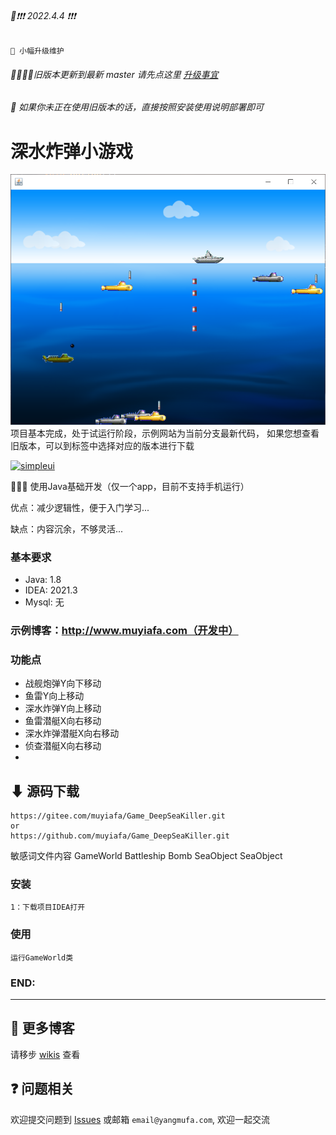 ###### 📢❗❗❗ 2022.4.4 ❗❗❗
```text
📢 小幅升级维护
``` 
###### 👨‍💻👩‍💻旧版本更新到最新 master 请先点这里 [升级事宜](https://www.yangmufa.com)
###### 👀 如果你未正在使用旧版本的话，直接按照安装使用说明部署即可

# 深水炸弹小游戏
![img.png](img.png)
项目基本完成，处于试运行阶段，示例网站为当前分支最新代码，
如果您想查看旧版本，可以到标签中选择对应的版本进行下载

[//]: # ([![python3]&#40;https://img.shields.io/badge/Python-3.9-red.svg&#41;]&#40;https://www.python.org/downloads&#41;)
[//]: # ([![Django3.2]&#40;https://img.shields.io/badge/Django-3.2.4-green.svg&#41;]&#40;https://docs.djangoproject.com/zh-hans/3.2&#41;)
[![simpleui](https://img.shields.io/badge/developing%20with-Simpleui-2077ff.svg)](https://github.com/newpanjing/simpleui)

🙈🙈🙈 使用Java基础开发（仅一个app，目前不支持手机运行）

优点：减少逻辑性，便于入门学习...

缺点：内容沉余，不够灵活...

### 基本要求
* Java: 1.8
* IDEA: 2021.3
* Mysql: 无

### 示例博客：http://www.muyiafa.com（开发中）

### 功能点
* 战舰炮弹Y向下移动
* 鱼雷Y向上移动
* 深水炸弹Y向上移动
* 鱼雷潜艇X向右移动
* 深水炸弹潜艇X向右移动
* 侦查潜艇X向右移动
* 

## ⬇ 源码下载
```
https://gitee.com/muyiafa/Game_DeepSeaKiller.git
or
https://github.com/muyiafa/Game_DeepSeaKiller.git
```
敏感词文件内容 
GameWorld
Battleship
Bomb
SeaObject
SeaObject

### 安装
```
1：下载项目IDEA打开
```

### 使用
```
运行GameWorld类
```
### END:

---
## 🙏 更多博客
请移步 [wikis](https://www.yangmufa.com) 查看

## ❓ 问题相关
欢迎提交问题到 [Issues](https://gitee.com/muyiafa/Game_DeepSeaKiller/issues) 或邮箱 `email@yangmufa.com`, 欢迎一起交流